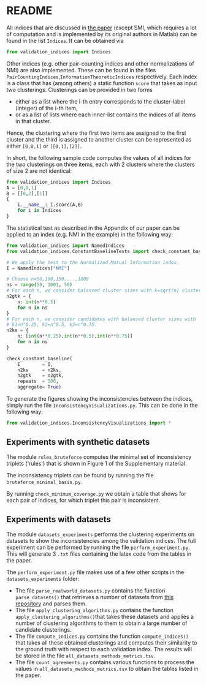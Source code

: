 # README
All indices that are discussed in [the paper](https://arxiv.org/abs/1911.04773) (except SMI, which requires a lot of computation and is implemented by its original authors in Matlab) can be found in the list `Indices`. It can be obtained via

```python
from validation_indices import Indices
```

Other indices (e.g. other pair-counting indices and other normalizations of NMI) are also implemented. These can be found in the files `PairCountingIndices`,`InformationTheoreticIndices` respectively. Each index is a class that has (among others) a static function `score` that takes as input two clusterings. Clusterings can be provided in two forms

* either as a list where the i-th entry corresponds to the cluster-label (integer) of the i-th item,
* or as a list of lists where each inner-list contains the indices of all items in that cluster.

Hence, the clustering where the first two items are assigned to the first cluster and the third is assigned to another cluster can be represented as either `[0,0,1]` or `[[0,1],[2]]`.

In short, the following sample code computes the values of all indices for the two clusterings on three items, each with 2 clusters where the clusters of size 2 are not identical:

```python
from validation_indices import Indices
A = [0,0,1]
B = [[0,2],[1]]
{
    i.__name__: i.score(A,B)
    for i in Indices
}
```

The statistical test as described in the Appendix of our paper can be applied to an index (e.g. NMI in the example) in the following way:
```python
from validation_indices import NamedIndices
from validation_indices.ConstantBaselineTests import check_constant_baseline

# We apply the test to the Normalized Mutual Information index.
I = NamedIndices["NMI"]

# Choose n=50,100,150,...,1000
ns = range(50, 1001, 50)
# For each n, we consider balanced cluster sizes with k=sqrt(n) clusters.
n2gtk = {
    n: int(n**0.5)
    for n in ns
}
# For each n, we consider candidates with balanced cluster sizes with
# k1=n^0.25, k2=n^0.5, k3=n^0.75.
n2ks = {
    n: [int(n**0.25),int(n**0.5),int(n**0.75)]
    for n in ns
}

check_constant_baseline(
    I        = I,
    n2ks     = n2ks,
    n2gtk    = n2gtk,
    repeats  = 500,
    aggregate= True)
```

To generate the figures showing the inconsistencies between the indices, simply run the file `InconsistencyVisualizations.py`. This can be done in the following way:
```python
from validation_indices.InconsistencyVisualizations import *
```

## Experiments with synthetic datasets

The module `rules_bruteforce` computes the minimal set of inconsistency triplets ('rules') that is shown in Figure 1 of the Supplementary material.

The inconsistency triplets can be found by running the file `bruteforce_minimal_basis.py`.

By running `check_minimum_coverage.py` we obtain a table that shows for each pair of indices, for which triplet this pair is inconsistent.

## Experiments with datasets

The module `datasets_experiments` performs the clustering experiments on datasets to show the inconsistencies among the validation indices. The full experiment can be performed by running the file `perform_experiment.py`. This will generate 3 `.txt` files containing the latex code from the tables in the paper.

The `perform_experiment.py` file makes use of a few other scripts in the `datasets_experiments` folder:

* The file `parse_realworld_datasets.py` contains the function `parse_datasets()` that retrieves a number of datasets from [this repository](https://github.com/deric/clustering-benchmark/tree/master/src/main/resources/datasets/real-world) and parses them.
* The file `apply_clustering_algorithms.py`  contains the function `apply_clustering_algorithms()`that takes these datasets and applies a number of clustering algorithms to them to obtain a large number of candidate clusterings.
* The file `compute_indices.py` contains the function `compute_indices()` that takes all these obtained clusterings and computes their similarity to the ground truth with respect to each validation index. The results will be stored in the file `all_datasets_methods_metrics.tsv`.
* The file `count_agreements.py` contains various functions to process the values in `all_datasets_methods_metrics.tsv` to obtain the tables listed in the paper.